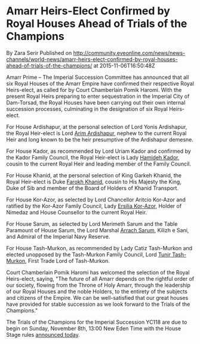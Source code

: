 # Amarr Heirs-Elect Confirmed by Royal Houses Ahead of Trials of the Champions
By Zara Serir
Published on http://community.eveonline.com/news/news-channels/world-news/amarr-heirs-elect-confirmed-by-royal-houses-ahead-of-trials-of-the-champions/ at 2015-11-06T16:50:48Z

Amarr Prime – The Imperial Succession Committee has announced that all six Royal Houses of the Amarr Empire have confirmed their respective Royal Heirs-elect, as called for by Court Chamberlain Pomik Haromi. With the present Royal Heirs preparing to enter sequestration in the Imperial City of Dam-Torsad, the Royal Houses have been carrying out their own internal succession processes, culminating in the designation of six Royal Heirs-elect.

For House Ardishapur, at the personal selection of Lord Yonis Ardishapur, the Royal Heir-elect is Lord [Arim Ardishapur](https://wiki.eveonline.com/en/wiki/Arim_Ardishapur), nephew to the current Royal Heir and long known to be the heir presumptive of the Ardishapur demesne.

For House Kador, as recommended by Lord Uriam Kador and confirmed by the Kador Family Council, the Royal Heir-elect is Lady [Hamideh Kador](https://wiki.eveonline.com/en/wiki/Hamideh_Kador), cousin to the current Royal Heir and leading member of the Family Council.

For House Khanid, at the personal selection of King Garkeh Khanid, the Royal Heir-elect is Duke [Farokh Khanid](https://wiki.eveonline.com/en/wiki/Farokh_Khanid), cousin to His Majesty the King, Duke of Sib and member of the Board of Holders of Khanid Transport.

For House Kor-Azor, as selected by Lord Chancellor Aritcio Kor-Azor and ratified by the Kor-Azor Family Council, Lady [Ersilia Kor-Azor](https://wiki.eveonline.com/en/wiki/Ersilia_Kor-Azor), Holder of Nimedaz and House Counsellor to the current Royal Heir.

For House Sarum, as selected by Lord Merimeth Sarum and the Table Paramount of House Sarum, the Lord Marshal [Arrach Sarum](https://wiki.eveonline.com/en/wiki/Arrach_Sarum), Kilizh e Sani, and Admiral of the Imperial Navy Reserve.

For House Tash-Murkon, as recommended by Lady Catiz Tash-Murkon and elected unopposed by the Tash-Murkon Family Council, Lord [Tunir Tash-Murkon](https://wiki.eveonline.com/en/wiki/Tunir_Tash-Murkon), First Trade Lord of Tash-Murkon.

Court Chamberlain Pomik Haromi has welcomed the selection of the Royal Heirs-elect, saying, "The future of all Amarr depends on the rightful order of our society, flowing from the Throne of Holy Amarr, through the leadership of our Royal Houses and the noble Holders, to the entirety of the subjects and citizens of the Empire. We can be well-satisfied that our great houses have provided for stable succession as we look forward to the Trials of the Champions."

The Trials of the Champions for the Imperial Succession YC118 are due to begin on Sunday, November 8th, 13:00 New Eden Time with the House Stage rules [announced today](http://community.eveonline.com/news/news-channels/eve-online-news/amarr-championships-day-one-rules/).

